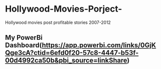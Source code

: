# Hollywood-Movies-Porject-
Hollywood movies post profitable stories 2007-2012

## My PowerBi Dashboard(https://app.powerbi.com/links/0GjKQge3cA?ctid=6efd0f20-57c8-4447-b53f-00d4992ca50b&pbi_source=linkShare)
